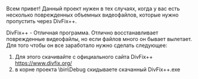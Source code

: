 Всем привет!
Данный проект нужен в тех случаях, когда у вас есть несколько поврежденных объемных видеофайлов, которые нужно пропустить через DivFix++.

DivFix++ - Отличная программа. Отлично восстанавливает поврежденные видеофайлы, но если файлов много он бывает вылетает. Для того чтобы он все заработало нужно сделать следующее:
1. Для этого скачивайте с официального сайта DivFix++ https://www.divfix.org/
2. в корне проекта \bin\Debug скидываете скачанный DivFix++.exe
